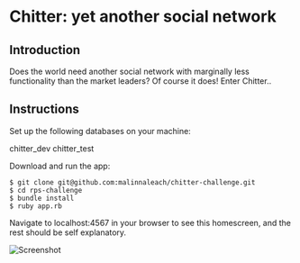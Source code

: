 # Chitter: yet another social network

Introduction
-------
Does the world need another social network with marginally less functionality than the market leaders?  Of course it does!  Enter Chitter..

Instructions
----
Set up the following databases on your machine:

chitter_dev
chitter_test


Download and run the app:
```
$ git clone git@github.com:malinnaleach/chitter-challenge.git
$ cd rps-challenge
$ bundle install
$ ruby app.rb
```

Navigate to localhost:4567 in your browser to see this homescreen, and the rest should be self explanatory.

![Screenshot](https://www.dropbox.com/s/bpigp2gnv9mer42/Screen%20Shot%202016-10-23%20at%2020.21.38.png?raw=1)
